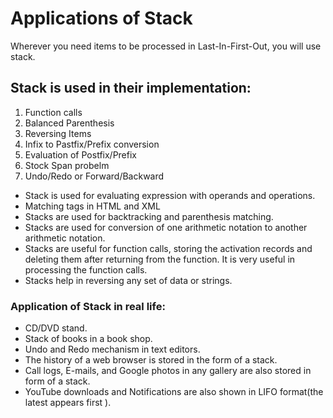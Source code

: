 # Applications of Stack

Wherever you need items to be processed in Last-In-First-Out, you will use stack.

## Stack is used in their implementation: 
1. Function calls
2. Balanced Parenthesis 
3. Reversing Items
4. Infix to Pastfix/Prefix conversion
5. Evaluation of Postfix/Prefix 
6. Stock Span probelm
7. Undo/Redo or Forward/Backward

* Stack is used for evaluating expression with operands and operations.
* Matching tags in HTML and XML
* Stacks are used for backtracking and parenthesis matching.
* Stacks are used for conversion of one arithmetic notation to another arithmetic notation.
* Stacks are useful for function calls, storing the activation records and deleting them after returning from the function. It is very useful in processing the function calls.
* Stacks help in reversing any set of data or strings.


### Application of Stack in real life:

- CD/DVD stand.
- Stack of books in a book shop.
- Undo and Redo mechanism in text editors.
- The history of a web browser is stored in the form of a stack.
- Call logs, E-mails, and Google photos in any gallery are also stored in form of a stack.
- YouTube downloads and Notifications are also shown in LIFO format(the latest appears first ).